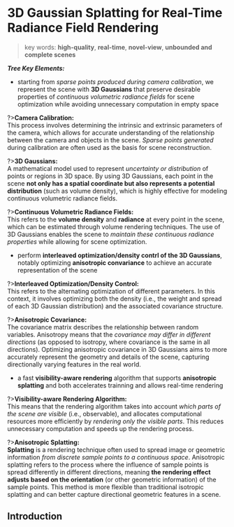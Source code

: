 # 3D Gaussian Splatting for Real-Time Radiance Field Rendering  

>key words: **high-quality**, **real-time**, **novel-view**, **unbounded and complete scenes**  

***Tree Key Elements:***  
- starting from *sparse points produced during camera calibration*, we represent the scene with **3D Gaussians** that preserve desirable properties of *continuous volumetric radiance fields* for scene optimization while avoiding unnecessary computation in empty space  

?>**Camera Calibration:**  
This process involves determining the intrinsic and extrinsic parameters of the camera, which allows for accurate understanding of the relationship between the camera and objects in the scene. *Sparse points generated* during calibration are often used as the basis for scene reconstruction.  

?>**3D Gaussians:**  
A mathematical model used to represent *uncertainty or distribution* of points or regions in 3D space. By using 3D Gaussians, each point in the scene **not only has a spatial coordinate but also represents a potential distribution** (such as volume density), which is highly effective for modeling continuous volumetric radiance fields.  

?>**Continuous Volumetric Radiance Fields:**  
This refers to the **volume density** and **radiance** at every point in the scene, which can be estimated through volume rendering techniques. The use of 3D Gaussians enables the scene to *maintain these continuous radiance properties* while allowing for scene optimization.

- perform **interleaved optimization/density contrl of the 3D Gaussians**, notably optimizing **anisotropic convariance** to achieve an accurate representation of the scene  

?>**Interleaved Optimization/Density Control:**  
This refers to the alternating optimization of different parameters. In this context, it involves optimizing both the density (i.e., the weight and spread of each 3D Gaussian distribution) and the associated covariance structure.  

?>**Anisotropic Covariance:**  
The covariance matrix describes the relationship between random variables. Anisotropy means that the *covariance may differ in different directions* (as opposed to isotropy, where covariance is the same in all directions). Optimizing anisotropic covariance in 3D Gaussians aims to more accurately represent the geometry and details of the scene, capturing directionally varying features in the real world.

-  a fast **visibility-aware rendering** algorithm that supports **anisotropic splatting** and both accelerates trainning and allows real-time rendering  

?>**Visibility-aware Rendering Algorithm:**  
This means that the rendering algorithm takes into account *which parts of the scene are visible* (i.e., observable), and allocates computational resources more efficiently by *rendering only the visible parts*. This reduces unnecessary computation and speeds up the rendering process.  

?>**Anisotropic Splatting:**  
**Splatting** is a rendering technique often used to spread image or geometric information *from discrete sample points to a continuous space*. Anisotropic splatting refers to the process where the influence of sample points is spread differently in different directions, meaning **the rendering effect adjusts based on the orientation** (or other geometric information) of the sample points. This method is more flexible than traditional isotropic splatting and can better capture directional geometric features in a scene.  

## Introduction  

